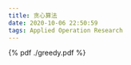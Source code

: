 ```yaml
---
title: 贪心算法
date: 2020-10-06 22:50:59
tags: Applied Operation Research
---
```




<!--more-->


{% pdf ./greedy.pdf %}